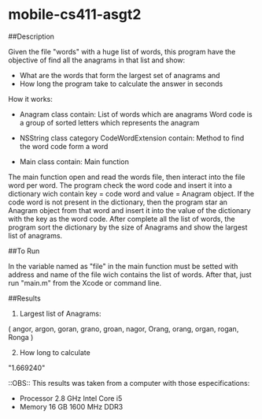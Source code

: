 # mobile-cs411-asgt2

##Description

Given the file "words" with a huge list of words, this program have the objective of find all the anagrams in that list and show:
  * What are the words that form the largest set of anagrams and 
  * How long the program take to calculate the answer in seconds

How it works:

  * Anagram class contain: 
    List of words which are anagrams
    Word code is a group of sorted letters which represents the anagram

  * NSString class category CodeWordExtension contain:
    Method to find the word code form a word

  * Main class contain:
    Main function

The main function open and read the words file, then interact into the file word per word. The program check the word code and insert it into a dictionary wich contain key = code word and value = Anagram object. If the code word is not present in the dictionary, then the program star an Anagram object from that word and insert it into the value of the dictionary with the key as the word code. After complete all the list of words, the program sort the dictionary by the size of Anagrams and show the largest list of anagrams.

##To Run

In the variable named as "file" in the main function must be setted with address and name of the file wich contains the list of words. After that, just run "main.m" from the Xcode or command line.

##Results

1) Largest list of Anagrams:

(
    angor,
    argon,
    goran,
    grano,
    groan,
    nagor,
    Orang,
    orang,
    organ,
    rogan,
    Ronga
)

2) How long to calculate
  
  "1.669240"


::OBS::
This results was taken from a computer with those especifications:
* Processor  2.8 GHz Intel Core i5
* Memory     16 GB 1600 MHz DDR3
